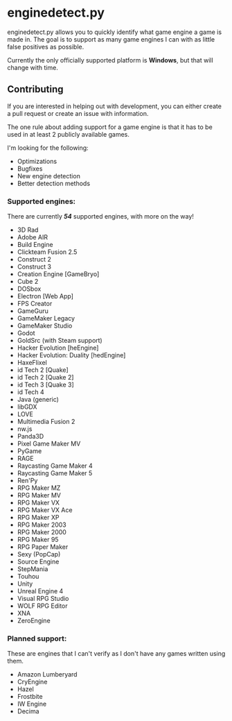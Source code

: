# enginedetect.py

enginedetect.py allows you to quickly identify what game engine a game is made in. The goal is to support as many game engines I can with as little false positives as possible.

Currently the only officially supported platform is **Windows**, but that will change with time.

## Contributing

If you are interested in helping out with development, you can either create a pull request or create an issue with information.

The one rule about adding support for a game engine is that it has to be used in at least 2 publicly available games.

I'm looking for the following:

- Optimizations
- Bugfixes
- New engine detection
- Better detection methods

### Supported engines:

There are currently ***54*** supported engines, with more on the way!

- 3D Rad
- Adobe AIR
- Build Engine
- Clickteam Fusion 2.5
- Construct 2
- Construct 3
- Creation Engine [GameBryo]
- Cube 2
- DOSbox
- Electron [Web App]
- FPS Creator
- GameGuru
- GameMaker Legacy
- GameMaker Studio
- Godot
- GoldSrc (with Steam support)
- Hacker Evolution [heEngine]
- Hacker Evolution: Duality [hedEngine]
- HaxeFlixel
- id Tech 2 [Quake]
- id Tech 2 [Quake 2]
- id Tech 3 [Quake 3]
- id Tech 4
- Java (generic)
- libGDX
- LOVE
- Multimedia Fusion 2
- nw.js
- Panda3D
- Pixel Game Maker MV
- PyGame
- RAGE
- Raycasting Game Maker 4
- Raycasting Game Maker 5
- Ren'Py
- RPG Maker MZ
- RPG Maker MV
- RPG Maker VX
- RPG Maker VX Ace
- RPG Maker XP
- RPG Maker 2003
- RPG Maker 2000
- RPG Maker 95
- RPG Paper Maker
- Sexy (PopCap)
- Source Engine
- StepMania
- Touhou
- Unity
- Unreal Engine 4
- Visual RPG Studio
- WOLF RPG Editor
- XNA
- ZeroEngine

### Planned support:

These are engines that I can't verify as I don't have any games written using them.

- Amazon Lumberyard
- CryEngine
- Hazel
- Frostbite
- IW Engine
- Decima
